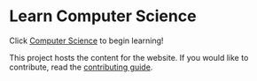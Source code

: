 # Learn Computer Science
Click [Computer Science](https://bassemfarid.github.io/Computer-Science/) to begin learning!

This project hosts the content for the website. If you would like to contribute, read the [contributing guide](CONTRIBUTING.md).